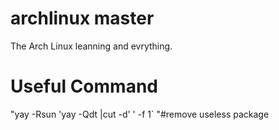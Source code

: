 # archlinux master
The Arch Linux leanning and evrything.

# Useful Command
"yay -Rsun 'yay -Qdt |cut -d' ' -f 1` "#remove useless package
